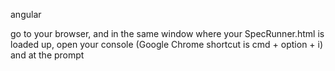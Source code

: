 angular


go to your browser, and in the same window where your SpecRunner.html is loaded up, open your console (Google Chrome shortcut is cmd + option + i) and at the prompt




